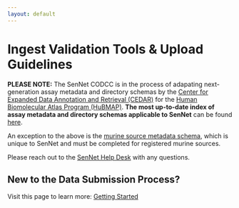 ```yaml
---
layout: default
---
```

# Ingest Validation Tools & Upload Guidelines

**PLEASE NOTE:** The SenNet CODCC is in the process of adapating next-generation assay metadata and directory schemas by the [Center for Expanded Data Annotation and Retrieval (CEDAR)](https://metadatacenter.org/) for the [Human Biomolecular Atlas Program (HuBMAP)](https://hubmapconsortium.org/). **The most up-to-date index of assay metadata and directory schemas applicable to SenNet** can be found [here](https://software.docs.hubmapconsortium.org/metadata).

An exception to the above is the [murine source metadata schema](/libraries/ingest-validation-tools/schemas/source-murine), which is unique to SenNet and must be completed for registered murine sources.

Please reach out to the [SenNet Help Desk](mailto:help@sennetconsortium.org) with any questions. 

## New to the Data Submission Process?
Visit this page to learn more: [Getting Started](/libraries/ingest-validation-tools/upload-guidelines/getting-started)

